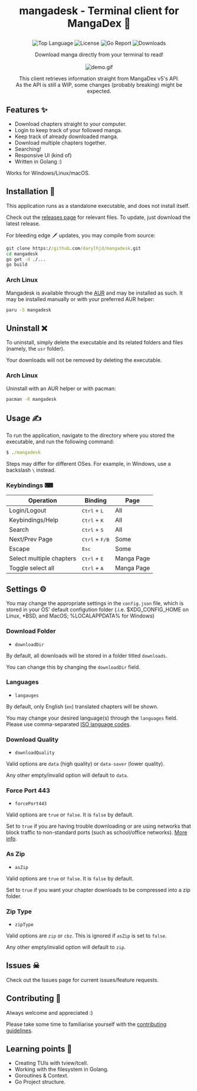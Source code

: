 # <p align="center">mangadesk - Terminal client for MangaDex 📖</p>

<p align="center">
  <img alt="Top Language" src="https://img.shields.io/github/languages/top/darylhjd/mangadesk?style=flat-square">
  <img alt="License" src="https://img.shields.io/github/license/darylhjd/mangadesk?style=flat-square&color=blue">
  <img alt="Go Report" src="https://goreportcard.com/badge/github.com/darylhjd/mangadesk?style=flat-square">  
  <img alt="Downloads" src="https://img.shields.io/github/downloads/darylhjd/mangadesk/total?style=flat-square&color=success">
</p>

<p align="center">
  Download manga directly from your terminal to read!<br><br>
  <img src="assets/demo.gif" alt="demo.gif">
</p>

<p align="center">
  This client retrieves information straight from MangaDex v5's API.<br>
  As the API is still a WIP, some changes (probably breaking) might be expected.
</p>

## Features ✨

- Download chapters straight to your computer.
- Login to keep track of your followed manga.
- Keep track of already downloaded manga.
- Download multiple chapters together.
- Searching!
- Responsive UI (kind of)
- Written in Golang :)

Works for Windows/Linux/macOS.

## Installation 🔧

This application runs as a standalone executable, and does not install itself.

Check out the [releases page](https://github.com/darylhjd/mangadesk/releases) for relevant files. To update, just
download the latest release.

For bleeding edge 🗡 updates, you may compile from source:

```cmd
git clone https://github.com/darylhjd/mangadesk.git
cd mangadesk
go get -d ./...
go build
```

### Arch Linux

Mangadesk is available through the [AUR](https://aur.archlinux.org/packages/mangadesk/) and may be installed as such. It may be installed manually or with your preferred AUR helper:

```cmd
paru -S mangadesk
```

## Uninstall ❌

To uninstall, simply delete the executable and its related folders and files (namely, the `usr` folder).

Your downloads will not be removed by deleting the executable.

### Arch Linux

Uninstall with an AUR helper or with pacman:

```cmd
pacman -R mangadesk
```

## Usage ✍

To run the application, navigate to the directory where you stored the executable, and run the following command:

```cmd
$ ./mangadesk 
```

Steps may differ for different OSes. For example, in Windows, use a backslash `\` instead.

### Keybindings ⌨

| Operation                 | Binding                          | Page       |
|---------------------------|----------------------------------|------------|
| Login/Logout              | <kbd>Ctrl</kbd> + <kbd>L</kbd>   | All        |
| Keybindings/Help          | <kbd>Ctrl</kbd> + <kbd>K</kbd>   | All        |
| Search                    | <kbd>Ctrl</kbd> + <kbd>S</kbd>   | All        |
| Next/Prev Page            | <kbd>Ctrl</kbd> + <kbd>F/B</kbd> | Some       |
| Escape                    | <kbd>Esc</kbd>                   | Some       |
| Select multiple chapters  | <kbd>Ctrl</kbd> + <kbd>E</kbd>   | Manga Page |
| Toggle select all         | <kbd>Ctrl</kbd> + <kbd>A</kbd>   | Manga Page |

## Settings ⚙

You may change the appropriate settings in the `config.json` file, which is stored in your OS' default configution folder (.i.e. $XDG_CONFIG_HOME on Linux, *BSD, and MacOS; %LOCALAPPDATA% for Windows)

### Download Folder

- `downloadDir`

By default, all downloads will be stored in a folder titled `downloads`.

You can change this by changing the `downloadDir` field.

### Languages

- `langauges`

By default, only English (`en`) translated chapters will be shown.

You may change your desired language(s) through the `languages` field. Please use
comma-separated [ISO language codes](https://www.andiamo.co.uk/resources/iso-language-codes/).

### Download Quality

- `downloadQuality`

Valid options are `data` (high quality) or `data-saver` (lower quality).

Any other empty/invalid option will default to `data`.

### Force Port 443

- `forcePort443`

Valid options are `true` or `false`. It is `false` by default.

Set to `true` if you are having trouble downloading or are using networks that block traffic to non-standard ports
(such as school/office networks).
[More info](https://api.mangadex.org/docs.html#operation/get-at-home-server-chapterId).

### As Zip

- `asZip`

Valid options are `true` or `false`. It is `false` by default.

Set to `true` if you want your chapter downloads to be compressed into a zip folder.

### Zip Type

- `zipType`

Valid options are `zip` or `cbz`. This is ignored if `asZip` is set to `false`.

Any other empty/invalid option will default to `zip`.

## Issues ☠

Check out the Issues page for current issues/feature requests.

## Contributing 🤝

Always welcome and appreciated :)

Please take some time to familiarise yourself with the [contributing guidelines](.github/CONTRIBUTING.md).

## Learning points 🧠

- Creating TUIs with tview/tcell.
- Working with the filesystem in Golang.
- Goroutines & Context.
- Go Project structure.
